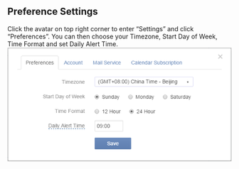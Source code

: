 ## Preference Settings
Click the avatar on top right corner to enter “Settings” and click “Preferences”. You can then choose your Timezone, Start Day of  Week, Time Format and set Daily Alert Time.
![](../images/image005.png)
